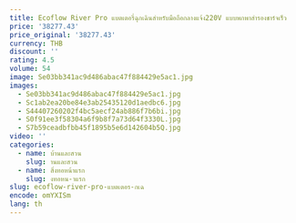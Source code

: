 ```yaml
---
title: Ecoflow River Pro แบตเตอรี่ฉุกเฉินสำหรับมือถือกลางแจ้ง220V แบบพกพาสำรองชาร์จเร็ว
price: '38277.43'
price_original: '38277.43'
currency: THB
discount: ''
rating: 4.5
volume: 54
image: Se03bb341ac9d486abac47f884429e5ac1.jpg
images:
  - Se03bb341ac9d486abac47f884429e5ac1.jpg
  - Sc1ab2ea20be84e3ab25435120d1aedbc6.jpg
  - S44407260202f4bc5aecf24ab886f7b6bi.jpg
  - S0f91ee3f58304a6f9b8f7a73d64f3330L.jpg
  - S7b59ceadbfbb45f1895b5e6d142604b5Q.jpg
video: ''
categories:
  - name: บ้านและสวน
    slug: านและสวน
  - name: สิ่งทอหน้าแรก
    slug: งทอหน-าแรก
slug: ecoflow-river-pro-แบตเตอร-กเฉ
encode: omYXISm
lang: th
---
```

  